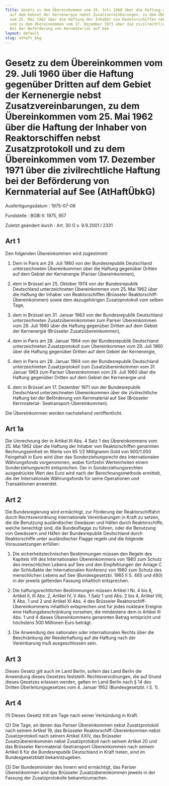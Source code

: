 ```yaml
---
Title: Gesetz zu dem Übereinkommen vom 29. Juli 1960 über die Haftung gegenüber Dritten
  auf dem Gebiet der Kernenergie nebst Zusatzvereinbarungen, zu dem Übereinkommen
  vom 25. Mai 1962 über die Haftung der Inhaber von Reaktorschiffen nebst Zusatzprotokoll
  und zu dem Übereinkommen vom 17. Dezember 1971 über die zivilrechtliche Haftung
  bei der Beförderung von Kernmaterial auf See
layout: default
slug: athaft_bkg
---
```


# Gesetz zu dem Übereinkommen vom 29. Juli 1960 über die Haftung gegenüber Dritten auf dem Gebiet der Kernenergie nebst Zusatzvereinbarungen, zu dem Übereinkommen vom 25. Mai 1962 über die Haftung der Inhaber von Reaktorschiffen nebst Zusatzprotokoll und zu dem Übereinkommen vom 17. Dezember 1971 über die zivilrechtliche Haftung bei der Beförderung von Kernmaterial auf See (AtHaftÜbkG)

Ausfertigungsdatum
:   1975-07-08

Fundstelle
:   BGBl II: 1975, 957

Zuletzt geändert durch
:   Art. 30 G v. 9.9.2001 I 2331


## Art 1

Den folgenden Übereinkommen wird zugestimmt:

1.  Dem in Paris am 29. Juli 1960 von der Bundesrepublik Deutschland
    unterzeichneten Übereinkommen über die Haftung gegenüber Dritten auf
    dem Gebiet der Kernenergie (Pariser Übereinkommen),


2.  dem in Brüssel am 25. Oktober 1974 von der Bundesrepublik Deutschland
    unterzeichneten Übereinkommen vom 25. Mai 1962 über die Haftung der
    Inhaber von Reaktorschiffen (Brüsseler Reaktorschiff-Übereinkommen)
    sowie dem dazugehörigen Zusatzprotokoll vom selben Tage,


3.  dem in Brüssel am 31. Januar 1963 von der Bundesrepublik Deutschland
    unterzeichneten Zusatzübereinkommen zum Pariser Übereinkommen vom 29.
    Juli 1960 über die Haftung gegenüber Dritten auf dem Gebiet der
    Kernenergie (Brüsseler Zusatzübereinkommen),


4.  dem in Paris am 28. Januar 1964 von der Bundesrepublik Deutschland
    unterzeichneten Zusatzprotokoll zum Übereinkommen vom 29. Juli 1960
    über die Haftung gegenüber Dritten auf dem Gebiet der Kernenergie,


5.  dem in Paris am 28. Januar 1964 von der Bundesrepublik Deutschland
    unterzeichneten Zusatzprotokoll zum Zusatzübereinkommen vom 31. Januar
    1963 zum Pariser Übereinkommen vom 29. Juli 1960 über die Haftung
    gegenüber Dritten auf dem Gebiet der Kernenergie und


6.  dem in Brüssel am 17. Dezember 1971 von der Bundesrepublik Deutschland
    unterzeichneten Übereinkommen über die zivilrechtliche Haftung bei der
    Beförderung von Kernmaterial auf See (Brüsseler Kernmaterial-
    Seetransport-Übereinkommen).



Die Übereinkommen werden nachstehend veröffentlicht.


## Art 1a

Die Umrechnung der in Artikel III Abs. 4 Satz 1 des Übereinkommens vom
25\. Mai 1962 über die Haftung der Inhaber von Reaktorschiffen
genannten Rechnungseinheit im Werte von 65 1/2 Milligramm Gold von
900/1.000 Feingehalt in Euro wird über das Sonderziehungsrecht des
Internationalen Währungsfonds vorgenommen, wobei fünfzehn
Werteinheiten einem Sonderziehungsrecht entsprechen. Der in
Sonderziehungsrechten ausgedrückte Wert des Euro wird nach der
Berechnungsmethode ermittelt, die der Internationale Währungsfonds für
seine Operationen und Transaktionen anwendet.


## Art 2

Die Bundesregierung wird ermächtigt, zur Förderung der
Reaktorschiffahrt durch Rechtsverordnung internationale Vereinbarungen
in Kraft zu setzen, die die Benutzung ausländischer Gewässer und Häfen
durch Reaktorschiffe, welche berechtigt sind, die Bundesflagge zu
führen, oder die Benutzung von Gewässern und Häfen der Bundesrepublik
Deutschland durch Reaktorschiffe unter ausländischer Flagge regeln und
die folgende Voraussetzungen erfüllen:

1.  Die sicherheitstechnischen Bestimmungen müssen den Regeln des Kapitels
    VIII des Internationalen Übereinkommens von 1960 zum Schutz des
    menschlichen Lebens auf See und den Empfehlungen der Anlage C der
    Schlußakte der Internationalen Konferenz von 1960 zum Schutz des
    menschlichen Lebens auf See (Bundesgesetzbl. 1965 II S. 465 und 480)
    in der jeweils geltenden Fassung inhaltlich entsprechen.


2.  Die haftungsrechtlichen Bestimmungen müssen Artikel I Nr. 4 bis 8,
    Artikel II, III Abs. 2, Artikel IV, V Abs. 1 Satz 1 und Abs. 2 bis 4,
    Artikel VIII, X Abs. 1 und 2 und Artikel XI Abs. 4 des Brüsseler
    Reaktorschiff-Übereinkommens inhaltlich entsprechen und für jedes
    nukleare Ereignis eine Haftungsbeschränkung vorsehen, die mindestens
    dem in Artikel III Abs. 1 und 4 dieses Übereinkommens genannten Betrag
    entspricht und höchstens 500 Millionen Euro beträgt.


3.  Die Anwendung des nationalen oder internationalen Rechts über die
    Beschränkung der Reederhaftung auf die Haftung nach der Vereinbarung
    muß ausgeschlossen sein.





## Art 3

Dieses Gesetz gilt auch im Land Berlin, sofern das Land Berlin die
Anwendung dieses Gesetzes feststellt. Rechtsverordnungen, die auf
Grund dieses Gesetzes erlassen werden, gelten im Land Berlin nach § 14
des Dritten Überleitungsgesetzes vom 4. Januar 1952 (Bundesgesetzbl. I
S. 1).


## Art 4

(1) Dieses Gesetz tritt am Tage nach seiner Verkündung in Kraft.

(2) Die Tage, an denen das Pariser Übereinkommen nebst Zusatzprotokoll
nach seinem Artikel 19, das Brüsseler Reaktorschiff-Übereinkommen
nebst Zusatzprotokoll nach seinem Artikel XXIV, das Brüsseler
Zusatzübereinkommen nebst Zusatzprotokoll nach seinem Artikel 20 und
das Brüsseler Kernmaterial-Seetransport-Übereinkommen nach seinem
Artikel 6 für die Bundesrepublik Deutschland in Kraft treten, sind im
Bundesgesetzblatt bekanntzugeben.

(3) Der Bundesminister des Innern wird ermächtigt, das Pariser
Übereinkommen und das Brüsseler Zusatzübereinkommen jeweils in der
Fassung der Zusatzprotokolle bekanntzumachen.

